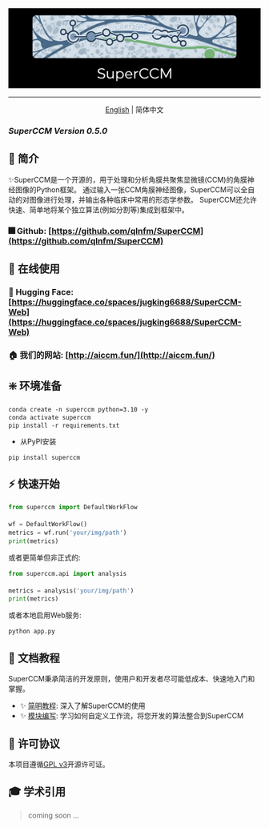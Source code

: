 <div align="center">
  <img src="docs/assets/superccm.png" alt="description" />

<hr>

[English](./README.md) | 简体中文
</div>

### *SuperCCM Version 0.5.0*

## 🚀 简介

✨️SuperCCM是一个开源的，用于处理和分析角膜共聚焦显微镜(CCM)的角膜神经图像的Python框架。
通过输入一张CCM角膜神经图像，SuperCCM可以全自动的对图像进行处理，并输出各种临床中常用的形态学参数。
SuperCCM还允许快速、简单地将某个独立算法(例如分割等)集成到框架中。

### 🎆 Github: [https://github.com/qlnfm/SuperCCM](https://github.com/qlnfm/SuperCCM)

## 🔮 在线使用

### 🤗 Hugging Face: [https://huggingface.co/spaces/jugking6688/SuperCCM-Web](https://huggingface.co/spaces/jugking6688/SuperCCM-Web)

### 🏠 我们的网站: [http://aiccm.fun/](http://aiccm.fun/)

## ❇️ 环境准备

```shell
conda create -n superccm python=3.10 -y
conda activate superccm
pip install -r requirements.txt
```
 - 从PyPI安装
```shell
pip install superccm
```

## ⚡ 快速开始

```python
from superccm import DefaultWorkFlow

wf = DefaultWorkFlow()
metrics = wf.run('your/img/path')
print(metrics)
```
或者更简单但非正式的:
```python
from superccm.api import analysis

metrics = analysis('your/img/path')
print(metrics)
```
或者本地启用Web服务:
```shell
python app.py
```

## 📖 文档教程

SuperCCM秉承简洁的开发原则，使用户和开发者尽可能低成本、快速地入门和掌握。

 - ✨️ [简明教程](docs/doc1_cn.md): 深入了解SuperCCM的使用
 - ✨️ [模块编写](docs/doc2_cn.md): 学习如何自定义工作流，将您开发的算法整合到SuperCCM

## 📄 许可协议

本项目遵循[GPL v3](LICENSE)开源许可证。

## 🎓 学术引用

> coming soon ...
